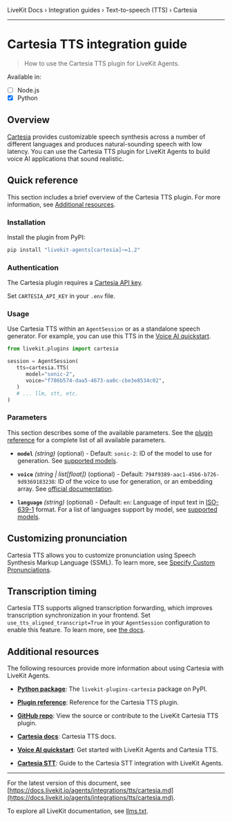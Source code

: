 LiveKit Docs › Integration guides › Text-to-speech (TTS) › Cartesia

---

# Cartesia TTS integration guide

> How to use the Cartesia TTS plugin for LiveKit Agents.

Available in:
- [ ] Node.js
- [x] Python

## Overview

[Cartesia](https://www.cartesia.ai/) provides customizable speech synthesis across a number of different languages and produces natural-sounding speech with low latency. You can use the Cartesia TTS plugin for LiveKit Agents to build voice AI applications that sound realistic.

## Quick reference

This section includes a brief overview of the Cartesia TTS plugin. For more information, see [Additional resources](#additional-resources).

### Installation

Install the plugin from PyPI:

```bash
pip install "livekit-agents[cartesia]~=1.2"

```

### Authentication

The Cartesia plugin requires a [Cartesia API key](https://play.cartesia.ai/keys).

Set `CARTESIA_API_KEY` in your `.env` file.

### Usage

Use Cartesia TTS within an `AgentSession` or as a standalone speech generator. For example, you can use this TTS in the [Voice AI quickstart](https://docs.livekit.io/agents/start/voice-ai.md).

```python
from livekit.plugins import cartesia

session = AgentSession(
   tts=cartesia.TTS(
      model="sonic-2",
      voice="f786b574-daa5-4673-aa0c-cbe3e8534c02",
   )
   # ... llm, stt, etc.
)

```

### Parameters

This section describes some of the available parameters. See the [plugin reference](https://docs.livekit.io/reference/python/v1/livekit/plugins/cartesia/index.html.md#livekit.plugins.cartesia.TTS) for a complete list of all available parameters.

- **`model`** _(string)_ (optional) - Default: `sonic-2`: ID of the model to use for generation. See [supported models](https://docs.cartesia.ai/build-with-cartesia/models/tts).

- **`voice`** _(string | list[float])_ (optional) - Default: `794f9389-aac1-45b6-b726-9d9369183238`: ID of the voice to use for generation, or an embedding array. See [official documentation](https://docs.cartesia.ai/api-reference/tts/tts#send.Generation%20Request.voice).

- **`language`** _(string)_ (optional) - Default: `en`: Language of input text in [ISO-639-1](https://en.wikipedia.org/wiki/List_of_ISO_639_language_codes) format. For a list of languages support by model, see [supported models](https://docs.cartesia.ai/build-with-cartesia/models/tts).

## Customizing pronunciation

Cartesia TTS allows you to customize pronunciation using Speech Synthesis Markup Language (SSML). To learn more, see [Specify Custom Pronunciations](https://docs.cartesia.ai/build-with-cartesia/capability-guides/specify-custom-pronunciations).

## Transcription timing

Cartesia TTS supports aligned transcription forwarding, which improves transcription synchronization in your frontend. Set `use_tts_aligned_transcript=True` in your `AgentSession` configuration to enable this feature. To learn more, see [the docs](https://docs.livekit.io/agents/build/text.md#tts-aligned-transcriptions).

## Additional resources

The following resources provide more information about using Cartesia with LiveKit Agents.

- **[Python package](https://pypi.org/project/livekit-plugins-cartesia/)**: The `livekit-plugins-cartesia` package on PyPI.

- **[Plugin reference](https://docs.livekit.io/reference/python/v1/livekit/plugins/cartesia/index.html.md#livekit.plugins.cartesia.TTS)**: Reference for the Cartesia TTS plugin.

- **[GitHub repo](https://github.com/livekit/agents/tree/main/livekit-plugins/livekit-plugins-cartesia)**: View the source or contribute to the LiveKit Cartesia TTS plugin.

- **[Cartesia docs](https://docs.cartesia.ai/build-with-cartesia/models/tts)**: Cartesia TTS docs.

- **[Voice AI quickstart](https://docs.livekit.io/agents/start/voice-ai.md)**: Get started with LiveKit Agents and Cartesia TTS.

- **[Cartesia STT](https://docs.livekit.io/agents/integrations/stt/cartesia.md)**: Guide to the Cartesia STT integration with LiveKit Agents.

---


For the latest version of this document, see [https://docs.livekit.io/agents/integrations/tts/cartesia.md](https://docs.livekit.io/agents/integrations/tts/cartesia.md).

To explore all LiveKit documentation, see [llms.txt](https://docs.livekit.io/llms.txt).